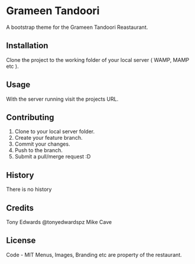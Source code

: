 # Grameen Tandoori

A bootstrap theme for the Grameen Tandoori Reastaurant.

## Installation

Clone the project to the working folder of your local server ( WAMP, MAMP etc ). 

## Usage

With the server running visit the projects URL.

## Contributing

1. Clone  to your local server folder.
2. Create your feature branch.
3. Commit your changes.
4. Push to the branch.
5. Submit a pull/merge request :D

## History

There is no history

## Credits

Tony Edwards @tonyedwardspz
Mike Cave

## License

Code - MIT
Menus, Images, Branding etc are property of the restaurant.
